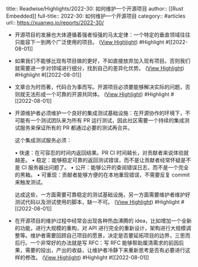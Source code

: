 title:: Readwise/Highlights/2022-30: 如何维护一个开源项目
author:: [[Rust Embedded]]
full-title:: 2022-30: 如何维护一个开源项目
category:: #articles
url:: https://xuanwo.io/reports/2022-30/
- 开源项目的发展也大体遵循着强者恒强的马太定律：一个特定的垂直领域往往只能容下一到两个广泛使用的项目。 ([View Highlight](https://read.readwise.io/read/01g9c0cy19q0zzr5jdq3c6xjcd)) #Highlight #[[2022-08-01]]
- 如果我们不能够比现有项目做的更好，不如直接放弃加入现有项目。否则我们就需要进一步对领域进行细分，找到自己的差异化优势。 ([View Highlight](https://read.readwise.io/read/01g9c0d86qbe3ncvbkv3tqx9ac)) #Highlight #[[2022-08-01]]
- 文章合为时而著，代码合为事而写。开源项目必须要能够解决实际的问题，否则就无法形成一个可靠的开源共同体。 ([View Highlight](https://read.readwise.io/read/01g9c0dygsbv8xtm4vpw02chmb)) #Highlight #[[2022-08-01]]
- 开源维护者必须维护一个良好的集成测试基础设施：在开源协作的环境下，不可能有一个测试团队来为所有 PR 运行测试，因此社区需要一个持续的集成测试服务来保证所有的 PR 都通过必要的测试再合并。
  
  这个集成测试服务必须：
  
  •   快速：在可容忍的时间内返回结果。PR CI 时间越长，对贡献者来说体验就越差。
  •   稳定：能够稳定可靠的返回测试错误，而不是让贡献者经常怀疑是不是 CI 服务器出问题了。
  •   公开：能够公开的查阅错误日志，而不是一个完全的黑箱。
  •   可重现：贡献者能够方便的在本地重现错误，不需要反复 commit 来触发测试。
  
  达成这些，一方面需要可靠稳定的测试基础设施，另一方面需要维护者维护好测试代码以及测试使用的脚本，缺一不可。 ([View Highlight](https://read.readwise.io/read/01g9c0fm9mk07r39tbsz3j58q3)) #Highlight #[[2022-08-01]]
- 在开源项目的维护过程中经常会出现各种热血沸腾的 idea，比如增加一个全新的功能，进行大规模的重构，对 API 进行完全的重新设计，架构进行大规模调整等。维护者需要回顾自己项目的愿景，决定是否要延拓项目的边界，三思而后行。一个非常好的办法就是写 RFC：写 RFC 能够帮助厘清需求的前因后果，需要的投出，产出的收益，让维护者冷静下来重新思考是否有必要进行这样的修改。 ([View Highlight](https://read.readwise.io/read/01g9c0hjwrvn9p91jf72fnrcyj)) #Highlight #[[2022-08-01]]